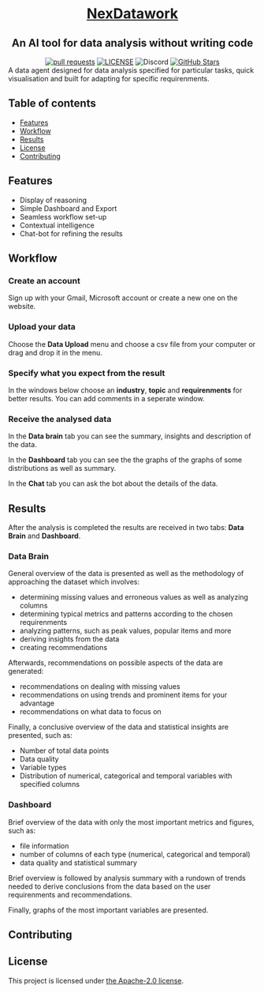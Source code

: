<div align="center">

 <h1>
 <a href="https://www.nexdatawork.io/blank">
 NexDatawork
 </a>

 </h1>

 <h2>
 An AI tool for data analysis without writing code
 </h2>
 <div align='center'>
 <a href="https://github.com/NexDatawork/data-agents/pulls"><img alt = "pull requests" src = "https://img.shields.io/github/issues-pr/NexDatawork/data-agents?label=pull%20requests&labelColor=blue"/></a> 
 <a href="https://github.com/NexDatawork/data-agents/blob/main/LICENSE"><img alt = "LICENSE" src = "https://img.shields.io/badge/license-blue"/></a> 
 <img alt = "Discord" src = "https://img.shields.io/discord/logo=discord&logoColor=white"/></a>
 <a href="https://github.com/NexDatawork/data-agents/stargazers"><img src="https://img.shields.io/github/stars/NexDatawork/data-agents?style=social" alt="GitHub Stars"></a>



 </div>
</div>
A data agent designed for data analysis specified for particular tasks, quick visualisation and built for adapting for specific requirenments.


## Table of contents
 * [Features](#features)
 * [Workflow](#workflow)
 * [Results](#results)
 * [License](#license)
 * [Contributing](#contributing)




## <a name='features'></a>Features

 - Display of reasoning
 - Simple Dashboard and Export
 - Seamless workflow set-up
 - Contextual intelligence
 - Chat-bot for refining the results

## <a name='workflow'></a>Workflow

### Create an account
Sign up with your Gmail, Microsoft account or create a new one on the website.
### Upload your data
Choose the **Data Upload** menu and choose a csv file from your computer or drag and drop it in the menu.

### Specify what you expect from the result
In the windows below choose an **industry**, **topic** and **requirenments** for better results. You can add comments in a seperate window.

### Receive the analysed data
In the **Data brain** tab you can see the summary, insights and description of the data.

In the **Dashboard** tab you can see the the graphs of the graphs of some distributions as well as summary.

In the **Chat** tab you can ask the bot about the details of the data.

## <a name='results'></a>Results

After the analysis is completed the results are received in two tabs: **Data Brain** and **Dashboard**.

### Data Brain
General overview of the data is presented as well as the methodology of approaching the dataset which involves:

 * determining missing values and erroneous values as well as analyzing columns
 * determining typical metrics and patterns according to the chosen requirenments
 * analyzing patterns, such as peak values, popular items and more
 * deriving insights from the data
 * creating recommendations

Afterwards, recommendations on possible aspects of the data are generated:
 * recommendations on dealing with missing values
 * recommendations on using trends and prominent items for your advantage
 * recommendations on what data to focus on

Finally, a conclusive overview of the data and statistical insights are presented, such as:
 * Number of total data points
 * Data quality
 * Variable types 
 * Distribution of numerical, categorical and temporal variables with specified columns


### Dashboard

Brief overview of the data with only the most important metrics and figures, such as:
 * file information
 * number of columns of each type (numerical, categorical and temporal)
 * data quality and statistical summary

Brief overview is followed by analysis summary with a rundown of trends needed to derive conclusions from the data based on the user requirenments and recommendations. 

Finally, graphs of the most important variables are presented.

## <a name='contributing'></a>Contributing

## <a name='license'></a>License

This project is licensed under [the Apache-2.0 license](LICENSE).







